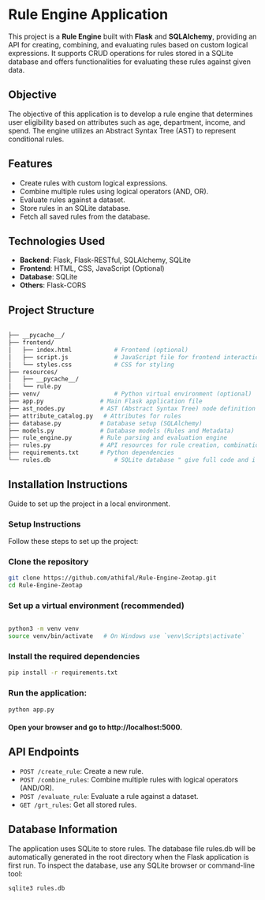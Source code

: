 # Rule Engine Application

This project is a **Rule Engine** built with **Flask** and **SQLAlchemy**, providing an API for creating, combining, and evaluating rules based on custom logical expressions. It supports CRUD operations for rules stored in a SQLite database and offers functionalities for evaluating these rules against given data.

## Objective
The objective of this application is to develop a rule engine that determines user eligibility based on attributes such as age, department, income, and spend. The engine utilizes an Abstract Syntax Tree (AST) to represent conditional rules.

## Features

- Create rules with custom logical expressions.
- Combine multiple rules using logical operators (AND, OR).
- Evaluate rules against a dataset.
- Store rules in an SQLite database.
- Fetch all saved rules from the database.

## Technologies Used

- **Backend**: Flask, Flask-RESTful, SQLAlchemy, SQLite
- **Frontend**: HTML, CSS, JavaScript (Optional)
- **Database**: SQLite
- **Others**: Flask-CORS

## Project Structure

```bash

├── __pycache__/
├── frontend/
│   ├── index.html            # Frontend (optional)
│   ├── script.js             # JavaScript file for frontend interactions
│   └── styles.css            # CSS for styling
├── resources/
│   ├── __pycache__/
│   └── rule.py
├── venv/                     # Python virtual environment (optional)
├── app.py                # Main Flask application file
├── ast_nodes.py          # AST (Abstract Syntax Tree) node definition and utilities
├── attribute_catalog.py   # Attributes for rules
├── database.py           # Database setup (SQLAlchemy)
├── models.py             # Database models (Rules and Metadata)
├── rule_engine.py        # Rule parsing and evaluation engine
├── rules.py              # API resources for rule creation, combination, evaluation
├── requirements.txt      # Python dependencies
└── rules.db                  # SQLite database " give full code and i can copy the all code
```

##  Installation Instructions
Guide to set up the project in a local environment.


### Setup Instructions
Follow these steps to set up the project:


### Clone the repository
```bash
git clone https://github.com/athifal/Rule-Engine-Zeotap.git
cd Rule-Engine-Zeotap
```
### Set up a virtual environment (recommended)
```bash

python3 -m venv venv
source venv/bin/activate   # On Windows use `venv\Scripts\activate`
```
### Install the required dependencies
```bash
pip install -r requirements.txt
```
### Run the application:
```bash
python app.py
```
#### Open your browser and go to http://localhost:5000.
## API Endpoints

- `POST /create_rule`: Create a new rule.
- `POST /combine_rules`: Combine multiple rules with logical operators (AND/OR).
- `POST /evaluate_rule`: Evaluate a rule against a dataset.
- `GET /grt_rules`: Get all stored rules.
## Database Information
The application uses SQLite to store rules. The database file rules.db will be automatically generated in the root directory when the Flask application is first run.
To inspect the database, use any SQLite browser or command-line tool:
```bash
sqlite3 rules.db
```
